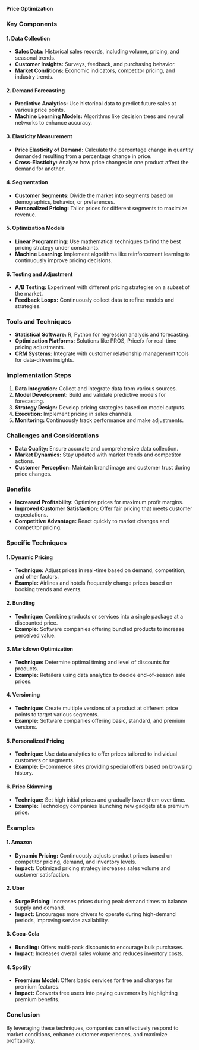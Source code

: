 **Price Optimization**

### Key Components

#### 1. **Data Collection**
- **Sales Data:** Historical sales records, including volume, pricing, and seasonal trends.
- **Customer Insights:** Surveys, feedback, and purchasing behavior.
- **Market Conditions:** Economic indicators, competitor pricing, and industry trends.

#### 2. **Demand Forecasting**
- **Predictive Analytics:** Use historical data to predict future sales at various price points.
- **Machine Learning Models:** Algorithms like decision trees and neural networks to enhance accuracy.

#### 3. **Elasticity Measurement**
- **Price Elasticity of Demand:** Calculate the percentage change in quantity demanded resulting from a percentage change in price.
- **Cross-Elasticity:** Analyze how price changes in one product affect the demand for another.

#### 4. **Segmentation**
- **Customer Segments:** Divide the market into segments based on demographics, behavior, or preferences.
- **Personalized Pricing:** Tailor prices for different segments to maximize revenue.

#### 5. **Optimization Models**
- **Linear Programming:** Use mathematical techniques to find the best pricing strategy under constraints.
- **Machine Learning:** Implement algorithms like reinforcement learning to continuously improve pricing decisions.

#### 6. **Testing and Adjustment**
- **A/B Testing:** Experiment with different pricing strategies on a subset of the market.
- **Feedback Loops:** Continuously collect data to refine models and strategies.

### Tools and Techniques

- **Statistical Software:** R, Python for regression analysis and forecasting.
- **Optimization Platforms:** Solutions like PROS, Pricefx for real-time pricing adjustments.
- **CRM Systems:** Integrate with customer relationship management tools for data-driven insights.

### Implementation Steps

1. **Data Integration:** Collect and integrate data from various sources.
2. **Model Development:** Build and validate predictive models for forecasting.
3. **Strategy Design:** Develop pricing strategies based on model outputs.
4. **Execution:** Implement pricing in sales channels.
5. **Monitoring:** Continuously track performance and make adjustments.

### Challenges and Considerations

- **Data Quality:** Ensure accurate and comprehensive data collection.
- **Market Dynamics:** Stay updated with market trends and competitor actions.
- **Customer Perception:** Maintain brand image and customer trust during price changes.

### Benefits

- **Increased Profitability:** Optimize prices for maximum profit margins.
- **Improved Customer Satisfaction:** Offer fair pricing that meets customer expectations.
- **Competitive Advantage:** React quickly to market changes and competitor pricing.


### Specific Techniques

#### 1. **Dynamic Pricing**
- **Technique:** Adjust prices in real-time based on demand, competition, and other factors.
- **Example:** Airlines and hotels frequently change prices based on booking trends and events.

#### 2. **Bundling**
- **Technique:** Combine products or services into a single package at a discounted price.
- **Example:** Software companies offering bundled products to increase perceived value.

#### 3. **Markdown Optimization**
- **Technique:** Determine optimal timing and level of discounts for products.
- **Example:** Retailers using data analytics to decide end-of-season sale prices.

#### 4. **Versioning**
- **Technique:** Create multiple versions of a product at different price points to target various segments.
- **Example:** Software companies offering basic, standard, and premium versions.

#### 5. **Personalized Pricing**
- **Technique:** Use data analytics to offer prices tailored to individual customers or segments.
- **Example:** E-commerce sites providing special offers based on browsing history.

#### 6. **Price Skimming**
- **Technique:** Set high initial prices and gradually lower them over time.
- **Example:** Technology companies launching new gadgets at a premium price.

### Examples

#### 1. **Amazon**
- **Dynamic Pricing:** Continuously adjusts product prices based on competitor pricing, demand, and inventory levels.
- **Impact:** Optimized pricing strategy increases sales volume and customer satisfaction.

#### 2. **Uber**
- **Surge Pricing:** Increases prices during peak demand times to balance supply and demand.
- **Impact:** Encourages more drivers to operate during high-demand periods, improving service availability.

#### 3. **Coca-Cola**
- **Bundling:** Offers multi-pack discounts to encourage bulk purchases.
- **Impact:** Increases overall sales volume and reduces inventory costs.

#### 4. **Spotify**
- **Freemium Model:** Offers basic services for free and charges for premium features.
- **Impact:** Converts free users into paying customers by highlighting premium benefits.

### Conclusion

By leveraging these techniques, companies can effectively respond to market conditions, enhance customer experiences, and maximize profitability. 